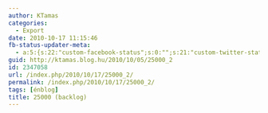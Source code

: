 ```yaml
---
author: KTamas
categories:
  - Export
date: 2010-10-17 11:15:46
fb-status-updater-meta:
  - a:5:{s:22:"custom-facebook-status";s:0:"";s:21:"custom-twitter-status";s:0:"";s:7:"fb-push";s:1:"1";s:7:"tw-push";s:1:"1";s:4:"push";s:1:"1";}
guid: http://ktamas.blog.hu/2010/10/05/25000_2
id: 2347058
url: /index.php/2010/10/17/25000_2/
permalink: /index.php/2010/10/17/25000_2/
tags: [énblog]
title: 25000 (backlog)
---
```


<img class="imgnotext" src="http://ktamas.blog.hu/media/image/Screen%20shot%202010-10-05%20at%204_01_35%20PM.PNG" alt="" />
